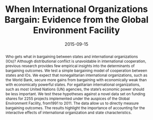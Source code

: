 ---
title: "When International Organizations Bargain: Evidence from the Global Environment Facility"
authors:
- admin
- Christopher Marcoux
- Johannes Urpelainen
author_notes:
date: "2015-09-15"
doi: ""

# Publication type.
# Accepts a single type but formatted as a YAML list (for Hugo requirements).
# Enter a publication type from the CSL standard.
publication_types: ["article-journal"]

# Publication name and optional abbreviated publication name.
publication: "*Journal of Conflict Resolution* 59(6): 1074-1100"

abstract: Who gets what in bargaining between states and international organizations (IOs)? Although distributional conflict is unavoidable in international cooperation, previous research provides few empirical insights into the determinants of bargaining outcomes. We test a simple bargaining model of cooperation between states and IOs. We expect that nonegalitarian international organizations, such as the World Bank, secure more gains from bargaining with economically weak than with economically powerful states. For egalitarian international organizations, such as most United Nations (UN) agencies, the state’s economic power should be less important. We test these hypotheses against a novel data set on funding shares for 2255 projects implemented under the auspices of the Global Environment Facility, from1991 to 2011. The data allow us to directly measure bargaining outcomes. The results highlight the importance of accounting for the interactive effects of international organization and state characteristics.

featured: false

# links:
# - name: ""
#   url: ""
url_pdf: https://journals.sagepub.com/doi/full/10.1177/0022002713520533
url_code: 
url_dataset: https://dataverse.harvard.edu/dataset.xhtml?persistentId=doi:10.7910/DVN/JOZ3LX
url_poster: ''
url_project: ''
url_slides: ''
url_source: ''
url_video: ''
---